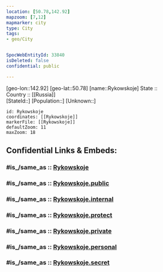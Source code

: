 ```yaml
---
location: [50.78,142.92] 
mapzoom: [7,12] 
mapmarker: city 
type: City
tags:
- geo/City


SpocWebEntityId: 33840
isDeleted: false
confidential: public

---
```

[geo-lon::142.92] 
[geo-lat::50.78] 
[name::Rykowskoje] 
State ::  
Country :: [[Russia]]  
[StateId::] 
[Population::] 
[Unknown::] 


```leaflet
id: Rykowskoje
coordinates: [[Rykowskoje]] 
markerFile: [[Rykowskoje]] 
defaultZoom: 11 
maxZoom: 18
```


## Confidential Links & Embeds: 

### #is_/same_as :: [Rykowskoje](/_Standards/Earth/Continent/Asia/Asia~North/Asia~NorthEast/Sakhalin_Oblast/City/Rykowskoje.md) 

### #is_/same_as :: [Rykowskoje.public](/_public/Earth/Continent/Asia/Asia~North/Asia~NorthEast/Sakhalin_Oblast/City/Rykowskoje.public.md) 

### #is_/same_as :: [Rykowskoje.internal](/_internal/Earth/Continent/Asia/Asia~North/Asia~NorthEast/Sakhalin_Oblast/City/Rykowskoje.internal.md) 

### #is_/same_as :: [Rykowskoje.protect](/_protect/Earth/Continent/Asia/Asia~North/Asia~NorthEast/Sakhalin_Oblast/City/Rykowskoje.protect.md) 

### #is_/same_as :: [Rykowskoje.private](/_private/Earth/Continent/Asia/Asia~North/Asia~NorthEast/Sakhalin_Oblast/City/Rykowskoje.private.md) 

### #is_/same_as :: [Rykowskoje.personal](/_personal/Earth/Continent/Asia/Asia~North/Asia~NorthEast/Sakhalin_Oblast/City/Rykowskoje.personal.md) 

### #is_/same_as :: [Rykowskoje.secret](/_secret/Earth/Continent/Asia/Asia~North/Asia~NorthEast/Sakhalin_Oblast/City/Rykowskoje.secret.md)

